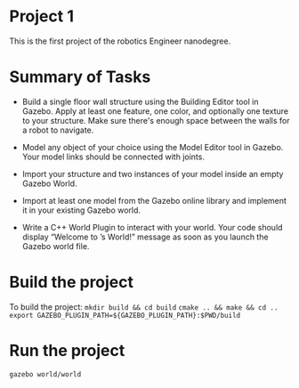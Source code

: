 # Project 1

This is the first project of the robotics Engineer nanodegree.

# Summary of Tasks
  * Build a single floor wall structure using the Building Editor tool in Gazebo. Apply at least one feature, one color, and optionally one texture to your structure. Make sure there's enough space between the walls for a robot to navigate.

  * Model any object of your choice using the Model Editor tool in Gazebo. Your model links should be connected with joints.
  * Import your structure and two instances of your model inside an empty Gazebo World.
  * Import at least one model from the Gazebo online library and implement it in your existing Gazebo world.
  * Write a C++ World Plugin to interact with your world. Your code should display “Welcome to ’s World!” message as soon as you launch the Gazebo world file.

# Build the project

To build the project:
`mkdir build && cd build`
`cmake .. && make && cd ..`
`export GAZEBO_PLUGIN_PATH=${GAZEBO_PLUGIN_PATH}:$PWD/build`

# Run the project
`gazebo world/world`
